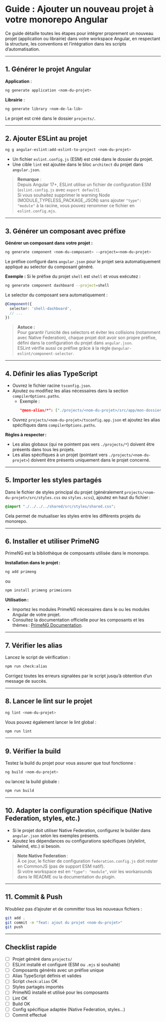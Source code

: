 # Guide : Ajouter un nouveau projet à votre monorepo Angular

Ce guide détaille toutes les étapes pour intégrer proprement un nouveau projet (application ou librairie) dans votre workspace Angular, en respectant la structure, les conventions et l’intégration dans les scripts d’automatisation.

---

## 1. Générer le projet Angular

**Application** :
```bash
ng generate application <nom-du-projet>
```

**Librairie** :
```bash
ng generate library <nom-de-la-lib>
```

Le projet est créé dans le dossier `projects/`.

---

## 2. Ajouter ESLint au projet

```bash
ng g angular-eslint:add-eslint-to-project <nom-du-projet>
```
- Un fichier `eslint.config.js` (ESM) est créé dans le dossier du projet.
- Une cible `lint` est ajoutée dans le bloc `architect` du projet dans `angular.json`.

> **Remarque** :  
> Depuis Angular 17+, ESLint utilise un fichier de configuration ESM (`eslint.config.js` avec `export default`).  
> Si vous souhaitez supprimer le warning Node (MODULE_TYPELESS_PACKAGE_JSON) sans ajouter `"type": "module"` à la racine, vous pouvez renommer ce fichier en `eslint.config.mjs`.

---

## 3. Générer un composant avec préfixe

**Générer un composant dans votre projet :**
```bash
ng generate component <nom-du-composant> --project=<nom-du-projet>
```

Le préfixe configuré dans `angular.json` pour le projet sera automatiquement appliqué au selector du composant généré.

**Exemple :**
Si le préfixe du projet `shell` est `shell` et vous exécutez :
```bash
ng generate component dashboard --project=shell
```
Le selector du composant sera automatiquement :
```typescript
@Component({
  selector: 'shell-dashboard',
  // ...
})
```

> **Astuce :**  
> Pour garantir l’unicité des selectors et éviter les collisions (notamment avec Native Federation), chaque projet doit avoir son propre préfixe, défini dans la configuration du projet dans `angular.json`.  
> ESLint vérifie aussi ce préfixe grâce à la règle `@angular-eslint/component-selector`.

---

## 4. Définir les alias TypeScript

- Ouvrez le fichier racine `tsconfig.json`.
- Ajoutez ou modifiez les alias nécessaires dans la section `compilerOptions.paths`.
  - Exemple :
    ```json
    "@mon-alias/*": ["./projects/<nom-du-projet>/src/app/mon-dossier/*"]
    ```
- Ouvrez `projects/<nom-du-projet>/tsconfig.app.json` et ajoutez les alias spécifiques dans `compilerOptions.paths`.

**Règles à respecter :**
- Les alias globaux (qui ne pointent pas vers `./projects/*`) doivent être présents dans tous les projets.
- Les alias spécifiques à un projet (pointant vers `./projects/<nom-du-projet>`) doivent être présents uniquement dans le projet concerné.

---

## 5. Importer les styles partagés

Dans le fichier de styles principal du projet (généralement `projects/<nom-du-projet>/src/styles.css` ou `styles.scss`), ajoutez en haut du fichier :

```css
@import "./../../../shared/src/styles/shared.css";
```

Cela permet de mutualiser les styles entre les différents projets du monorepo.

---

## 6. Installer et utiliser PrimeNG

PrimeNG est la bibliothèque de composants utilisée dans le monorepo.

**Installation dans le projet :**
```bash
ng add primeng
```
ou
```bash
npm install primeng primeicons
```

**Utilisation :**
- Importez les modules PrimeNG nécessaires dans le ou les modules Angular de votre projet.
- Consultez la documentation officielle pour les composants et les thèmes : [PrimeNG Documentation](https://primeng.org/).

---

## 7. Vérifier les alias

Lancez le script de vérification :
```bash
npm run check:alias
```
Corrigez toutes les erreurs signalées par le script jusqu’à obtention d’un message de succès.

---

## 8. Lancer le lint sur le projet

```bash
ng lint <nom-du-projet>
```

Vous pouvez également lancer le lint global :
```bash
npm run lint
```

---

## 9. Vérifier la build

Testez la build du projet pour vous assurer que tout fonctionne :
```bash
ng build <nom-du-projet>
```
ou lancez la build globale :
```bash
npm run build
```

---

## 10. Adapter la configuration spécifique (Native Federation, styles, etc.)

- Si le projet doit utiliser Native Federation, configurez le builder dans `angular.json` selon les exemples présents.
- Ajoutez les dépendances ou configurations spécifiques (stylelint, tailwind, etc.) si besoin.

> **Note Native Federation** :  
> À ce jour, le fichier de configuration `federation.config.js` doit rester en CommonJS (pas de support ESM natif).  
> Si votre workspace est en `"type": "module"`, voir les workarounds dans le README ou la documentation du plugin.

---

## 11. Commit & Push

N’oubliez pas d’ajouter et de committer tous les nouveaux fichiers :
```bash
git add .
git commit -m "feat: ajout du projet <nom-du-projet>"
git push
```

---

## Checklist rapide

- [ ] Projet généré dans `projects/`
- [ ] ESLint installé et configuré (ESM ou `.mjs` si souhaité)
- [ ] Composants générés avec un préfixe unique
- [ ] Alias TypeScript définis et valides
- [ ] Script `check:alias` OK
- [ ] Styles partagés importés
- [ ] PrimeNG installé et utilisé pour les composants
- [ ] Lint OK
- [ ] Build OK
- [ ] Config spécifique adaptée (Native Federation, styles…)
- [ ] Commit effectué
